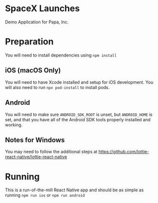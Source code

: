 # SpaceX Launches
Demo Application for Papa, Inc.

# Preparation
You will need to install dependencies using `npm install`

## iOS (macOS Only)
You will need to have Xcode installed and setup for iOS development.
You will also need to run `npx pod-install` to install pods.

## Android
You will need to make sure `ANDROID_SDK_ROOT` is unset, but `ANDROID_HOME` 
is set, and that you have all of the Android SDK tools properly installed
and working.

## Notes for Windows
You may need to follow the additional steps at https://github.com/lottie-react-native/lottie-react-native

# Running
This is a run-of-the-mill React Native app and should be as simple as
running `npm run ios` or `npm run android`